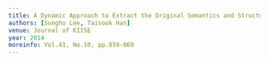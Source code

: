 ```yaml
---
title: A Dynamic Approach to Extract the Original Semantics and Structure of VM-based Obfuscated Binary Executables
authors: [Sungho Lee, Taisook Han]
venue: Journal of KIISE
year: 2014
moreinfo: Vol.41, No.10, pp.859-869
---
```


